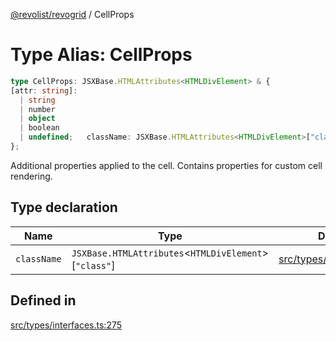 [@revolist/revogrid](README.md) / CellProps

# Type Alias: CellProps

```ts
type CellProps: JSXBase.HTMLAttributes<HTMLDivElement> & {
[attr: string]: 
  | string
  | number
  | object
  | boolean
  | undefined;   className: JSXBase.HTMLAttributes<HTMLDivElement>["class"];
};
```

Additional properties applied to the cell.
Contains properties for custom cell rendering.

## Type declaration

| Name | Type | Defined in |
| ------ | ------ | ------ |
| `className` | `JSXBase.HTMLAttributes`\<`HTMLDivElement`\>\[`"class"`\] | [src/types/interfaces.ts:276](https://github.com/revolist/revogrid/blob/2ea7abe619348281bd56e0a8ea657ffef9c19154/src/types/interfaces.ts#L276) |

## Defined in

[src/types/interfaces.ts:275](https://github.com/revolist/revogrid/blob/2ea7abe619348281bd56e0a8ea657ffef9c19154/src/types/interfaces.ts#L275)
